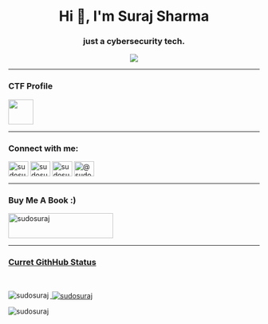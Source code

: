 <h1 align="center">Hi 👋, I'm Suraj Sharma</h1>
<h3 align="center">just a cybersecurity tech.</h3>
<p align="center">
<img text-align="center" src="https://github.com/user-attachments/assets/1ee03973-ef04-46f4-a29c-32201d41c9c5">

<hr>
<h3>CTF Profile</h3>
<p>
<a href="https://tryhackme.com/p/5xh" target="_blank"><img text-align="center" src="https://tryhackme-badges.s3.amazonaws.com/5xh.png" height="50" ></a>
</p>
<hr>
<h3 align="left">Connect with me:</h3>
<p align="left">
<a href="https://twitter.com/sudosuraj" target="_blank"><img align="center" src="https://raw.githubusercontent.com/rahuldkjain/github-profile-readme-generator/master/src/images/icons/Social/twitter.svg" alt="sudosuraj" height="30" width="40" /></a>
<a href="https://linkedin.com/in/sudosuraj" target="_blank"><img align="center" src="https://raw.githubusercontent.com/rahuldkjain/github-profile-readme-generator/master/src/images/icons/Social/linked-in-alt.svg" alt="sudosuraj" height="30" width="40" /></a>
<a href="https://instagram.com/sudosuraj" target="_blank"><img align="center" src="https://raw.githubusercontent.com/rahuldkjain/github-profile-readme-generator/master/src/images/icons/Social/instagram.svg" alt="sudosuraj" height="30" width="40" /></a>
<a href="https://medium.com/@sudosuraj" target="_blank"><img align="center" src="https://raw.githubusercontent.com/rahuldkjain/github-profile-readme-generator/master/src/images/icons/Social/medium.svg" alt="@sudosuraj" height="30" width="40" /></a>
</p>

<div>
  <hr>

<h3 align="left">Buy Me A Book :)</h3>
<p><a href="https://www.buymeacoffee.com/sudosuraj" target="_blank"> <img  src="https://cdn.buymeacoffee.com/buttons/v2/default-yellow.png" height="50" width="210" alt="sudosuraj" />
</p>
</div>
<hr>
<div>
<p><h3 text-align="left">Curret GithHub Status</h3></p>
</div> <br>
<div>
<p><img align="left" src="https://github-readme-stats.vercel.app/api/top-langs?username=sudosuraj&show_icons=true&theme=dark&locale=en&layout=compact" alt="sudosuraj" /></p>
</div>
<div>
<p>&nbsp;<img align="center" src="https://github-readme-stats.vercel.app/api?username=sudosuraj&show_icons=true&theme=dark&locale=en" alt="sudosuraj" /></p>
</div>
<div>
<p><img align="left" src="https://github-readme-streak-stats.herokuapp.com/?user=sudosuraj&theme=dark" alt="sudosuraj" /></p>
</div>
